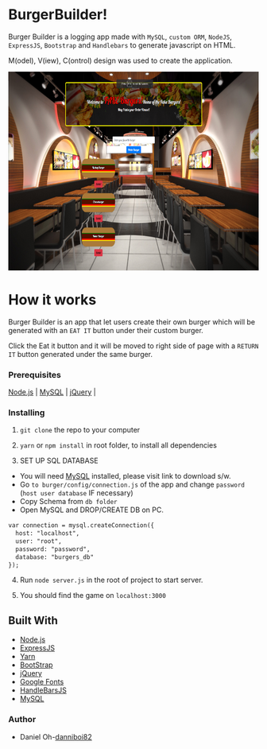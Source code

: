 # BurgerBuilder!

Burger Builder is a logging app made with `MySQL`, `custom ORM`, `NodeJS`, `ExpressJS`, `Bootstrap` and `Handlebars` to generate javascript on HTML. 


M(odel), V(iew), C(ontrol) design was used to create the application. 

<img src='./burger.21d3814d.png' style='height: 400px; width: 800px' >

# How it works

Burger Builder is an app that let users create their own burger which will be generated with an `EAT IT` button under their custom burger. 

Click the Eat it button and it will be moved to right side of page with a `RETURN IT` button generated under the same burger.

### Prerequisites
[Node.js](http://www.nodejs.org) | [MySQL](http://www.mysql.com) | [jQuery](https://jQuery.com) |

### Installing 

1. `git clone` the repo to your computer


2. `yarn` or `npm install` in root folder, to install all dependencies 


3. SET UP SQL DATABASE
- You will need [MySQL](http://www.mysql.com) installed, please visit link to download s/w. 
- Go `to burger/config/connection.js` of the app and change `password` (`host user database` IF necessary) 
- Copy Schema from `db folder`
- Open MySQL and DROP/CREATE DB on PC.


```
var connection = mysql.createConnection({
  host: "localhost",
  user: "root",
  password: "password",
  database: "burgers_db"
});
```
4. Run `node server.js` in the root of project to start server.

5. You should find the game on `localhost:3000`

## Built With
+ [Node.js](https://nodejs.org/en/)
+ [ExpressJS](https://expressjs.com)
+ [Yarn](https://yarnpkg.com/en/)
+ [BootStrap](https://getbootstrap.com)
+ [jQuery](https://jQuery.com)
+ [Google Fonts](https://fonts.google.com/)
+ [HandleBarsJS](https://handlebarsjs.com/)
+ [MySQL](http://mysql.com)


### Author 
- Daniel Oh-[danniboi82](http://www.github.com/danniboi82)



